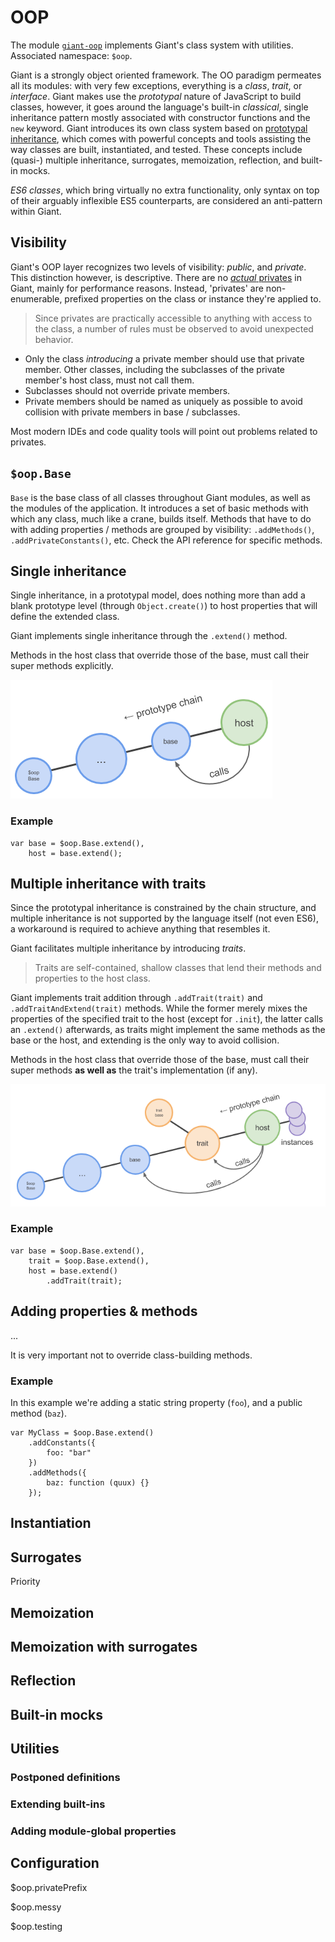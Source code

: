 <!-- @@@page:manual@@@ -->
<!-- @@@title:OOP@@@ -->

OOP
===

The module [`giant-oop`](https://github.com/giantjs/giant-oop) implements Giant's class system with utilities. Associated namespace: `$oop`.

Giant is a strongly object oriented framework. The OO paradigm permeates all its modules: with very few exceptions, everything is a *class*, *trait*, or *interface*. Giant makes use the *prototypal* nature of JavaScript to build classes, however, it goes around the language's built-in *classical*, single inheritance pattern mostly associated with constructor functions and the `new` keyword. Giant introduces its own class system based on [prototypal inheritance](https://developer.mozilla.org/en/docs/Web/JavaScript/Inheritance_and_the_prototype_chain), which comes with powerful concepts and tools assisting the way classes are built, instantiated, and tested. These concepts include (quasi-) multiple inheritance, surrogates, memoization, reflection, and built-in mocks.

*ES6 classes*, which bring virtually no extra functionality, only syntax on top of their arguably inflexible ES5 counterparts, are considered an anti-pattern within Giant.

Visibility
----------

Giant's OOP layer recognizes two levels of visibility: *public*, and *private*. This distinction however, is descriptive. There are no [*actual* privates](http://javascript.crockford.com/private.html) in Giant, mainly for performance reasons. Instead, 'privates' are non-enumerable, prefixed properties on the class or instance they're applied to.

> Since privates are practically accessible to anything with access to the class, a number of rules must be observed to avoid unexpected behavior.

- Only the class *introducing* a private member should use that private member. Other classes, including the subclasses of the private member's host class, must not call them.
- Subclasses should not override private members.
- Private members should be named as uniquely as possible to avoid collision with private members in base / subclasses.

Most modern IDEs and code quality tools will point out problems related to privates.

`$oop.Base`
-----------

`Base` is the base class of all classes throughout Giant modules, as well as the modules of the application. It introduces a set of basic methods with which any class, much like a crane, builds itself. Methods that have to do with adding properties / methods are grouped by visibility: `.addMethods()`, `.addPrivateConstants()`, etc. Check the API reference for specific methods.

Single inheritance
------------------

Single inheritance, in a prototypal model, does nothing more than add a blank prototype level (through `Object.create()`) to host properties that will define the extended class.

Giant implements single inheritance through the `.extend()` method.

Methods in the host class that override those of the base, must call their super methods explicitly.

![Single Inheritance](https://raw.githubusercontent.com/giantjs/giant-developer-guide/master/images/Single%20Inheritance.png)

### Example

    var base = $oop.Base.extend(),
        host = base.extend();

Multiple inheritance with traits
--------------------------------

Since the prototypal inheritance is constrained by the chain structure, and multiple inheritance is not supported by the language itself (not even ES6), a workaround is required to achieve anything that resembles it.

Giant facilitates multiple inheritance by introducing *traits*.

> Traits are self-contained, shallow classes that lend their methods and properties to the host class.

Giant implements trait addition through `.addTrait(trait)` and `.addTraitAndExtend(trait)` methods. While the former merely mixes the properties of the specified trait to the host (except for `.init`), the latter calls an `.extend()` afterwards, as traits might implement the same methods as the base or the host, and extending is the only way to avoid collision.

Methods in the host class that override those of the base, must call their super methods **as well as** the trait's implementation (if any).

![Multiple Inheritance](https://raw.githubusercontent.com/giantjs/giant-developer-guide/master/images/Multiple%20Inheritance.png)

### Example

    var base = $oop.Base.extend(),
        trait = $oop.Base.extend(),
        host = base.extend()
            .addTrait(trait);

Adding properties & methods
---------------------------

...

It is very important not to override class-building methods.

### Example

In this example we're adding a static string property (`foo`), and a public method (`baz`). 
    
    var MyClass = $oop.Base.extend()
        .addConstants({
            foo: "bar"
        })
        .addMethods({
            baz: function (quux) {}
        });        
        
Instantiation
-------------

Surrogates
----------

Priority

Memoization
-----------

Memoization with surrogates
---------------------------

Reflection
----------

Built-in mocks
--------------

Utilities
---------

### Postponed definitions

### Extending built-ins

### Adding module-global properties

Configuration
-------------

$oop.privatePrefix

$oop.messy

$oop.testing